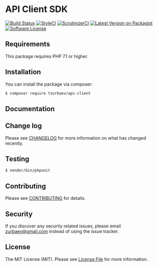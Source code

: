 # API Client SDK

[![Build Status][ico-travis]][link-travis]
[![StyleCI][ico-styleci]][link-styleci]
[![ScrutinizerCI][ico-scrutinizer]][link-scrutinizer]
[![Latest Version on Packagist][ico-version]][link-packagist]
[![Software License][ico-license]](LICENSE.md)

## Requirements
This package requires PHP 7.1 or higher.

## Installation

You can install the package via composer:

``` bash
$ composer require tzurbaev/api-client
```

## Documentation

## Change log

Please see [CHANGELOG](CHANGELOG.md) for more information on what has changed recently.

## Testing

``` bash
$ vendor/bin/phpunit
```

## Contributing

Please see [CONTRIBUTING](CONTRIBUTING.md) for details.

## Security

If you discover any security related issues, please email zurbaev@gmail.com instead of using the issue tracker.

## License

The MIT License (MIT). Please see [License File](LICENSE.md) for more information.

[ico-version]: https://poser.pugx.org/tzurbaev/api-client/version?format=flat
[ico-license]: https://poser.pugx.org/tzurbaev/api-client/license?format=flat
[ico-travis]: https://api.travis-ci.org/tzurbaev/api-client.svg?branch=master
[ico-styleci]: https://styleci.io/repos/103650332/shield?branch=master&style=flat
[ico-scrutinizer]: https://scrutinizer-ci.com/g/tzurbaev/api-client/badges/quality-score.png?b=master

[link-packagist]: https://packagist.org/packages/tzurbaev/api-client
[link-travis]: https://travis-ci.org/tzurbaev/api-client
[link-styleci]: https://styleci.io/repos/103650332
[link-scrutinizer]: https://scrutinizer-ci.com/g/tzurbaev/api-client/
[link-author]: https://github.com/tzurbaev

